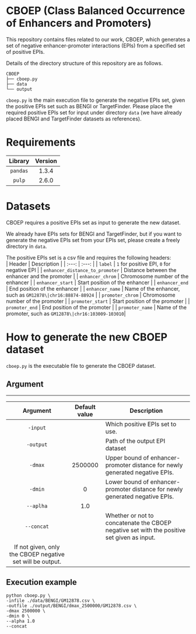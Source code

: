 # CBOEP (Class Balanced Occurrence of Enhancers and Promoters)

This repository contains files related to our work, CBOEP, which generates a set of negative enhancer-promoter interactions (EPIs) from 
a specified set of positive EPIs. 

Details of the directory structure of this repository are as follows.

```
CBOEP
├── cboep.py
├── data
└── output
```
`cboep.py` is the main execution file to generate the negative EPIs set, given the positive EPIs set such as BENGI or TargetFinder.
Please place the required positive EPIs set for input under directory `data` (we have already placed BENGI and TargetFinder datasets as references).

# Requirements

| Library | Version |
| :---: | :---: |
| ```pandas``` | 1.3.4 |
| ```pulp``` | 2.6.0 |

# Datasets
CBOEP requires a positive EPIs set as input to generate the new dataset.

We already have EPIs sets for BENGI and TargetFinder,
but if you want to generate the negative EPIs set from your EPIs set,
please create a freely directory in ```data```.

The positive EPIs set is a csv file and requires the following headers:  
| Header | Description |
| :---: | :---: |
| ```label``` | ```1``` for positive EPI, ```0``` for negative EPI |
| ```enhancer_distance_to_promoter``` | Distance between the enhancer and the promoter |
| ```enhancer_chrom``` | Chromosome number of the enhancer |
| ```enhancer_start``` | Start position of the enhancer |
| ```enhancer_end``` | End position of the enhancer |
| ```enhancer_name``` | Name of the enhancer, such as `GM12878\|chr16:88874-88924` |
| ```promoter_chrom``` | Chromosome number of the promoter |
| ```promoter_start``` | Start position of the promoter |
| ```promoter_end``` | End position of the promoter |
| ```promoter_name``` | Name of the promoter, such as `GM12878\|chr16:103009-103010`|

# How to generate the new CBOEP dataset
`cboep.py` is the executable file to generate the CBOEP dataset. 

## Argument
---

| Argument | Default value | Description |
| :---: | :---: | ---- |
| ```-input``` ||Which positive EPIs set to use.|
| ```-output``` ||Path of the output EPI dataset|
| ```-dmax``` |2500000|Upper bound of enhancer-promoter distance for newly generated negative EPIs.|
| ```-dmin``` |0|Lower bound of enhancer-promoter distance for newly generated negative EPIs.|
| ```--aplha``` |1.0||
| ```--concat``` ||Whether or not to concatenate the CBOEP negative set with the positive set given as input.
If not given, only the CBOEP negative set will be output.|



## Execution example
```  
python cboep.py \
-infile ./data/BENGI/GM12878.csv \
-outfile ./output/BENGI/dmax_2500000/GM12878.csv \
-dmax 2500000 \
-dmin 0 \
--alpha 1.0
--concat
```










